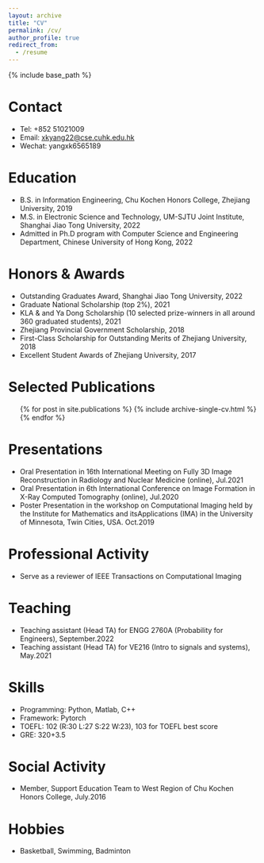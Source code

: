 ```yaml
---
layout: archive
title: "CV"
permalink: /cv/
author_profile: true
redirect_from:
  - /resume
---
```


{% include base_path %}

Contact
======
* Tel: +852 51021009
* Email: xkyang22@cse.cuhk.edu.hk
* Wechat: yangxk6565189

Education
======
* B.S. in Information Engineering, Chu Kochen Honors College, Zhejiang University, 2019
* M.S. in Electronic Science and Technology, UM-SJTU Joint Institute, Shanghai Jiao Tong University, 2022
* Admitted in Ph.D program with Computer Science and Engineering Department, Chinese University of Hong Kong, 2022

Honors & Awards
======
* Outstanding Graduates Award, Shanghai Jiao Tong University, 2022
* Graduate National Scholarship (top 2%), 2021
* KLA & and Ya Dong Scholarship (10 selected prize-winners in all around 360 graduated students), 2021
* Zhejiang Provincial Government Scholarship, 2018
* First-Class Scholarship for Outstanding Merits of Zhejiang University, 2018
* Excellent Student Awards of Zhejiang University, 2017


Selected Publications
======
  <ul>{% for post in site.publications %}
    {% include archive-single-cv.html %}
  {% endfor %}</ul>
  
Presentations
======
* Oral Presentation in 16th International Meeting on Fully 3D Image Reconstruction in Radiology and Nuclear Medicine
(online), Jul.2021
* Oral Presentation in 6th International Conference on Image Formation in X-Ray Computed Tomography (online), Jul.2020
* Poster Presentation in the workshop on Computational Imaging held by the Institute for Mathematics and itsApplications
(IMA) in the University of Minnesota, Twin Cities, USA. Oct.2019

Professional Activity
======
* Serve as a reviewer of IEEE Transactions on Computational Imaging
  
 
Teaching
======
* Teaching assistant (Head TA) for ENGG 2760A (Probability for Engineers), September.2022
* Teaching assistant (Head TA) for VE216 (Intro to signals and systems), May.2021 
  
 Skills
======
* Programming: Python, Matlab, C++
* Framework: Pytorch
* TOEFL: 102 (R:30 L:27 S:22 W:23), 103 for TOEFL best score
* GRE: 320+3.5

Social Activity
======
* Member, Support Education Team to West Region of Chu Kochen Honors College, July.2016 

Hobbies
======
* Basketball, Swimming, Badminton
  

